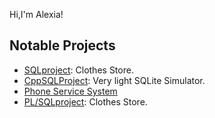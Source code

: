 Hi,I'm Alexia!

## Notable Projects
- [SQLproject](https://github.com/alexiatanasie/SQLproject): Clothes Store.
- [CppSQLProject](https://github.com/alexiatanasie/CppSQLProject): Very light SQLite Simulator.
- [Phone Service System](https://github.com/alexiatanasie/PhoneServiceSystem)
- [PL/SQLproject](https://github.com/alexiatanasie/Clothes-Store): Clothes Store.
